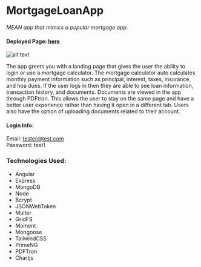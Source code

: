 # MortgageLoanApp
*MEAN app that mimics a popular mortgage app.*

#### Deployed Page: [here](https://desolate-oasis-37454.herokuapp.com/)

![alt text](https://media.giphy.com/media/Hr1YAjcLAQ953mX4ah/giphy.gif 'Mortgage Loan App')

The app greets you with a landing page that gives the user the ability to login or use a mortgage calculator. The mortgage calculator auto calculates monthly payment information such as principal, interest, taxes, insurance, and hoa dues. If the user logs in then they are able to see loan information, transaction history, and documents. Documents are viewed in the app through PDFtron. This allows the user to stay on the same page and have a better user experience rather than having it open in a different tab. Users also have the option of uploading documents related to their account. 

#### Login Info:
Email: tester@test.com <br />
Password: test1

### Technologies Used:
* Angular
* Express
* MongoDB
* Node
* Bcrypt
* JSONWebToken
* Multer
* GridFS
* Moment
* Mongoose
* TailwindCSS
* PrimeNG
* PDFTron
* Chartjs